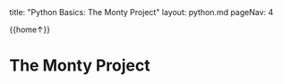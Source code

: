 <frontmatter>
title: "Python Basics: The Monty Project"
layout: python.md
pageNav: 4
</frontmatter>

<div class="website-content" id="main">
<div id="toc">

{{home↑}}
  
</div>
<div id="main">

# <div class="text-white bg-primary p-1">The Monty Project</div>

<include src="../monty/monty.mbdf" />

</div>
</div>